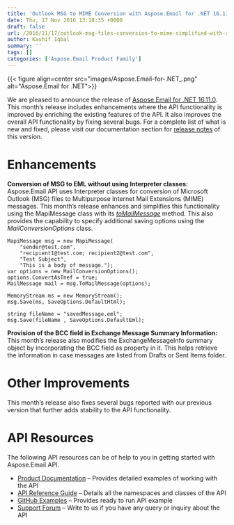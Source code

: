 ```yaml
---
title: 'Outlook MSG to MIME Conversion with Aspose.Email for .NET 16.11.0'
date: Thu, 17 Nov 2016 13:18:35 +0000
draft: false
url: /2016/11/17/outlook-msg-files-conversion-to-mime-simplified-with-aspose.email-for-.net-16.11.0/
author: Kashif Iqbal
summary: ''
tags: []
categories: ['Aspose.Email Product Family']
---
```




{{< figure align=center src="images/Aspose.Email-for-.NET_.png" alt="Aspose.Email for .NET">}}


We are pleased to announce the release of [Aspose.Email for .NET 16.11.0][1]. This month’s release includes enhancements where the API functionality is improved by enriching the existing features of the API. It also improves the overall API functionality by fixing several bugs. For a complete list of what is new and fixed, please visit our documentation section for [release notes][2] of this version.

# Enhancements

**Conversion of MSG to EML without using Interpreter classes:** Aspose.Email API uses Interpreter classes for conversion of Microsoft Outlook (MSG) files to Multipurpose Internet Mail Extensions (MIME) messages. This month’s release enhances and simplifies this functionality using the MapiMessage class with its _[toMailMessage][3]_ method. This also provides the capability to specify additional saving options using the _MailConversionOptions_ class.

```
MapiMessage msg = new MapiMessage(
    "sender@test.com",
    "recipient1@test.com; recipient2@test.com",
    "Test Subject",
    "This is a body of message.");
var options = new MailConversionOptions();
options.ConvertAsTnef = true;
MailMessage mail = msg.ToMailMessage(options);

MemoryStream ms = new MemoryStream();
msg.Save(ms, SaveOptions.DefaultHtml);

string fileName = "savedMessage.eml";
msg.Save(fileName , SaveOptions.DefaultEml);
```

**Provision of the BCC field in Exchange Message Summary Information:** This month’s release also modifies the ExchangeMessageInfo summary object by incorporating the BCC field as property in it. This helps retrieve the information in case messages are listed from Drafts or Sent Items folder.

# Other Improvements

This month’s release also fixes several bugs reported with our previous version that further adds stability to the API functionality.

# API Resources

The following API resources can be of help to you in getting started with Aspose.Email API.

*   [Product Documentation][4] – Provides detailed examples of working with the API
*   [API Reference Guide][5] – Details all the namespaces and classes of the API
*   [GitHub Examples][6] – Provides ready to run API example
*   [Support Forum][7] – Write to us if you have any query or inquiry about the API




[1]: http://downloads.aspose.com/email/net
[2]: http://docs.aspose.com/display/emailnet/Aspose.Email+for+.NET+16.11.0+Release+Notes
[3]: http://docs.aspose.com/display/emailnet/Managing+Message+Files+with+Aspose.Email.Outlook#ManagingMessageFileswithAspose.Email.Outlook-ConvertingMSGtoMIMEmessage
[4]: https://docs.aspose.com/display/emailnet/Developer+Guide
[5]: https://apireference.aspose.com/net/email
[6]: https://github.com/aspose-email/Aspose.Email-for-.NET
[7]: https://forum.aspose.com/c/email




